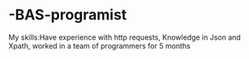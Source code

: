 # -BAS-programist
 My skills:Have experience with http requests, Knowledge in Json and Xpath, worked in a team of programmers for 5 months
